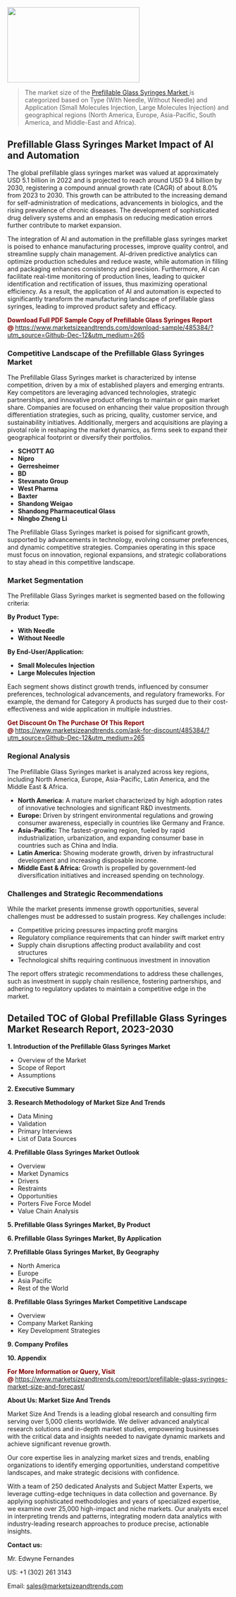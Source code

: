 <p><img class="alignnone size-medium wp-image-20088" src="https://ffe5etoiles.com/wp-content/uploads/2024/12/MST1-300x171.png" alt="" width="300" height="171" /></p><blockquote><p>The market size of the <a href="https://www.marketsizeandtrends.com/download-sample/485384/?utm_source=Github-Dec-12&amp;utm_medium=265" target="_blank">Prefillable Glass Syringes Market </a>is categorized based on Type (With Needle, Without Needle) and Application (Small Molecules Injection, Large Molecules Injection) and geographical regions (North America, Europe, Asia-Pacific, South America, and Middle-East and Africa).</p></blockquote><p><h2>Prefillable Glass Syringes Market Impact of AI and Automation</h2><p>The global prefillable glass syringes market was valued at approximately USD 5.1 billion in 2022 and is projected to reach around USD 9.4 billion by 2030, registering a compound annual growth rate (CAGR) of about 8.0% from 2023 to 2030. This growth can be attributed to the increasing demand for self-administration of medications, advancements in biologics, and the rising prevalence of chronic diseases. The development of sophisticated drug delivery systems and an emphasis on reducing medication errors further contribute to market expansion.</p><p>The integration of AI and automation in the prefillable glass syringes market is poised to enhance manufacturing processes, improve quality control, and streamline supply chain management. AI-driven predictive analytics can optimize production schedules and reduce waste, while automation in filling and packaging enhances consistency and precision. Furthermore, AI can facilitate real-time monitoring of production lines, leading to quicker identification and rectification of issues, thus maximizing operational efficiency. As a result, the application of AI and automation is expected to significantly transform the manufacturing landscape of prefillable glass syringes, leading to improved product safety and efficacy.</p></p><p><strong><span style="color: #800000;">Download Full PDF Sample Copy of Prefillable Glass Syringes Report @</span>&nbsp;</strong><a href="https://www.marketsizeandtrends.com/download-sample/485384/?utm_source=Github-Dec-12&amp;utm_medium=265">https://www.marketsizeandtrends.com/download-sample/485384/?utm_source=Github-Dec-12&amp;utm_medium=265</a></p><h3>Competitive Landscape of the Prefillable Glass Syringes Market</h3><p>The Prefillable Glass Syringes market is characterized by intense competition, driven by a mix of established players and emerging entrants. Key competitors are leveraging advanced technologies, strategic partnerships, and innovative product offerings to maintain or gain market share. Companies are focused on enhancing their value proposition through differentiation strategies, such as pricing, quality, customer service, and sustainability initiatives. Additionally, mergers and acquisitions are playing a pivotal role in reshaping the market dynamics, as firms seek to expand their geographical footprint or diversify their portfolios.</p><p><strong><p><ul><li>SCHOTT AG </li><li>  Nipro </li><li>  Gerresheimer </li><li>  BD </li><li>  Stevanato Group </li><li>  West Pharma </li><li>  Baxter </li><li>  Shandong Weigao </li><li>  Shandong Pharmaceutical Glass </li><li>  Ningbo Zheng Li</p></li></ul></p></strong></p><p>The Prefillable Glass Syringes market is poised for significant growth, supported by advancements in technology, evolving consumer preferences, and dynamic competitive strategies. Companies operating in this space must focus on innovation, regional expansions, and strategic collaborations to stay ahead in this competitive landscape.</p><h3>Market Segmentation</h3><p>The Prefillable Glass Syringes market is segmented based on the following criteria:</p><p><strong>By Product Type:</strong></p><p><strong><p><ul><li>With Needle </li><li>  Without Needle</p></li></ul></p></strong></p><p><strong>By End-User/Application:</strong></p><p><strong><p><ul><li>Small Molecules Injection </li><li>  Large Molecules Injection</p></li></ul></p></strong></p><p>Each segment shows distinct growth trends, influenced by consumer preferences, technological advancements, and regulatory frameworks. For example, the demand for Category A products has surged due to their cost-effectiveness and wide application in multiple industries.</p><p><strong><span style="color: #800000;">Get Discount On The Purchase Of This Report @&nbsp;</span></strong><a href="https://www.marketsizeandtrends.com/ask-for-discount/485384/?utm_source=Github-Dec-12&amp;utm_medium=265">https://www.marketsizeandtrends.com/ask-for-discount/485384/?utm_source=Github-Dec-12&amp;utm_medium=265</a></p><h3>Regional Analysis</h3><p>The Prefillable Glass Syringes market is analyzed across key regions, including North America, Europe, Asia-Pacific, Latin America, and the Middle East &amp; Africa.</p><ul><li><strong>North America:</strong> A mature market characterized by high adoption rates of innovative technologies and significant R&amp;D investments.</li><li><strong>Europe:</strong> Driven by stringent environmental regulations and growing consumer awareness, especially in countries like Germany and France.</li><li><strong>Asia-Pacific:</strong> The fastest-growing region, fueled by rapid industrialization, urbanization, and expanding consumer base in countries such as China and India.</li><li><strong>Latin America:</strong> Showing moderate growth, driven by infrastructural development and increasing disposable income.</li><li><strong>Middle East &amp; Africa:</strong> Growth is propelled by government-led diversification initiatives and increased spending on technology.</li></ul><h3>Challenges and Strategic Recommendations</h3><p>While the market presents immense growth opportunities, several challenges must be addressed to sustain progress. Key challenges include:</p><ul><li>Competitive pricing pressures impacting profit margins</li><li>Regulatory compliance requirements that can hinder swift market entry</li><li>Supply chain disruptions affecting product availability and cost structures</li><li>Technological shifts requiring continuous investment in innovation</li></ul><p>The report offers strategic recommendations to address these challenges, such as investment in supply chain resilience, fostering partnerships, and adhering to regulatory updates to maintain a competitive edge in the market.</p><h2>Detailed TOC of Global Prefillable Glass Syringes Market Research Report, 2023-2030</h2><p><strong>1. Introduction of the Prefillable Glass Syringes Market</strong></p><ul><li>Overview of the Market</li><li>Scope of Report</li><li>Assumptions&nbsp;</li></ul><p><strong>2. Executive Summary</strong></p><p><strong>3. Research Methodology of <strong>Market Size And Trends</strong></strong></p><ul><li>Data Mining</li><li>Validation</li><li>Primary Interviews</li><li>List of Data Sources&nbsp;</li></ul><p><strong>4. Prefillable Glass Syringes Market Outlook</strong></p><ul><li>Overview</li><li>Market Dynamics</li><li>Drivers</li><li>Restraints</li><li>Opportunities</li><li>Porters Five Force Model</li><li>Value Chain Analysis&nbsp;</li></ul><p><strong>5. Prefillable Glass Syringes Market, By Product</strong></p><p><strong>6. Prefillable Glass Syringes Market, By Application</strong></p><p><strong>7. Prefillable Glass Syringes Market, By Geography</strong></p><ul><li>North America</li><li>Europe</li><li>Asia Pacific</li><li>Rest of the World&nbsp;</li></ul><p><strong>8. Prefillable Glass Syringes Market Competitive Landscape</strong></p><ul><li>Overview</li><li>Company Market Ranking</li><li>Key Development Strategies&nbsp;</li></ul><p><strong>9. Company Profiles</strong></p><p><strong>10. Appendix</strong></p><p><strong><span style="color: #800000;">For More Information or Query, Visit @&nbsp;</span></strong><a href="https://www.marketsizeandtrends.com/report/prefillable-glass-syringes-market-size-and-forecast/">https://www.marketsizeandtrends.com/report/prefillable-glass-syringes-market-size-and-forecast/</a></p><p></p><p><strong>About Us:&nbsp;Market Size And Trends</strong></p><p>Market Size And Trends&nbsp;is a leading global research and consulting firm serving over 5,000 clients worldwide. We deliver advanced analytical research solutions and in-depth market studies, empowering businesses with the critical data and insights needed to navigate dynamic markets and achieve significant revenue growth.</p><p>Our core expertise lies in analyzing market sizes and trends, enabling organizations to identify emerging opportunities, understand competitive landscapes, and make strategic decisions with confidence.</p><p>With a team of 250 dedicated Analysts and Subject Matter Experts, we leverage cutting-edge techniques in data collection and governance. By applying sophisticated methodologies and years of specialized expertise, we examine over 25,000 high-impact and niche markets. Our analysts excel in interpreting trends and patterns, integrating modern data analytics with industry-leading research approaches to produce precise, actionable insights.</p><p><strong>Contact us:</strong></p><p>Mr. Edwyne Fernandes</p><p>US: +1 (302) 261 3143</p><p>Email: <a href="mailto:sales@marketsizeandtrends.com">sales@marketsizeandtrends.com</a>&nbsp;</p>
